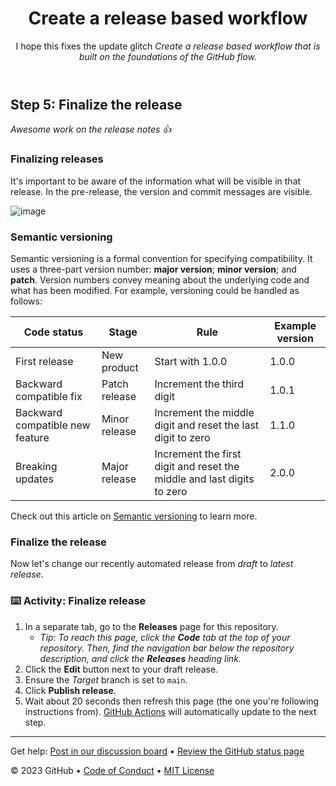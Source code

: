 <header>

<!--
  <<< Author notes: Course header >>>
  Read <https://skills.github.com/quickstart> for more information about how to build courses using this template.
  Include a 1280×640 image, course name in sentence case, and a concise description in emphasis.
  In your repository settings: enable template repository, add your 1280×640 social image, auto delete head branches.
  Next to "About", add description & tags; disable releases, packages, & environments.
  Add your open source license, GitHub uses the MIT license.
-->

# Create a release based workflow
I hope this fixes the update glitch
_Create a release based workflow that is built on the foundations of the GitHub flow._

</header>

<!--
  <<< Author notes: Step 5 >>>
  Start this step by acknowledging the previous step.
  Define terms and link to docs.github.com.
-->

## Step 5: Finalize the release

_Awesome work on the release notes :+1:_

### Finalizing releases

It's important to be aware of the information what will be visible in that release. In the pre-release, the version and commit messages are visible.

![image](https://user-images.githubusercontent.com/13326548/47883578-bdba7780-ddea-11e8-84b8-563e12f02ca6.png)

### Semantic versioning

Semantic versioning is a formal convention for specifying compatibility. It uses a three-part version number: **major version**; **minor version**; and **patch**. Version numbers convey meaning about the underlying code and what has been modified. For example, versioning could be handled as follows:

| Code status                     | Stage         | Rule                                                                   | Example version |
| ------------------------------- | ------------- | ---------------------------------------------------------------------- | --------------- |
| First release                   | New product   | Start with 1.0.0                                                       | 1.0.0           |
| Backward compatible fix         | Patch release | Increment the third digit                                              | 1.0.1           |
| Backward compatible new feature | Minor release | Increment the middle digit and reset the last digit to zero            | 1.1.0           |
| Breaking updates                | Major release | Increment the first digit and reset the middle and last digits to zero | 2.0.0           |

Check out this article on [Semantic versioning](https://semver.org/) to learn more.

### Finalize the release

Now let's change our recently automated release from _draft_ to _latest release_.

### :keyboard: Activity: Finalize release

1. In a separate tab, go to the **Releases** page for this repository.
   - _Tip: To reach this page, click the **Code** tab at the top of your repository. Then, find the navigation bar below the repository description, and click the **Releases** heading link._
1. Click the **Edit** button next to your draft release.
1. Ensure the _Target_ branch is set to `main`.
1. Click **Publish release**.
1. Wait about 20 seconds then refresh this page (the one you're following instructions from). [GitHub Actions](https://docs.github.com/en/actions) will automatically update to the next step.

<footer>

<!--
  <<< Author notes: Footer >>>
  Add a link to get support, GitHub status page, code of conduct, license link.
-->

---

Get help: [Post in our discussion board](https://github.com/orgs/skills/discussions/categories/release-based-workflow) &bull; [Review the GitHub status page](https://www.githubstatus.com/)

&copy; 2023 GitHub &bull; [Code of Conduct](https://www.contributor-covenant.org/version/2/1/code_of_conduct/code_of_conduct.md) &bull; [MIT License](https://gh.io/mit)

</footer>
